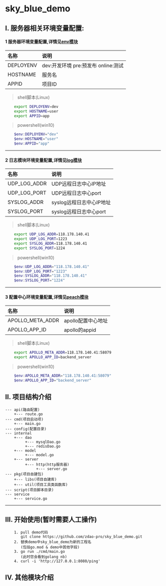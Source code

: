 # sky_blue_demo


## I. 服务器相关环境变量配置:

#### 1 服务器环境变量配置,详情见[env模块](https://github.com/zdao-pro/sky_blue/blob/main/pkg/env/README.md)

| 名称 | 说明 |
|:------|:------|
| DEPLOYENV | dev:开发环境 pre:预发布 online:测试 |
| HOSTNAME | 服务名 |
| APPID | 项目ID |

> shell脚本(Linux)
```bash
	export DEPLOYENV=dev
	export HOSTNAME=user
	export APPID=app
```

> powershell(win10)
```powershell
    $env:DEPLOYENV="dev"
	$env:HOSTNAME="user"
	$env:APPID="app"
```
---
#### 2 日志模块环境变量配置,详情见[log模块](https://github.com/zdao-pro/sky_blue/blob/main/pkg/log/README.md)

| 名称 | 说明 |
|:------|:------|
| UDP_LOG_ADDR | UDP远程日志中心IP地址 |
| UDP_LOG_PORT | UDP远程日志中心port |
| SYSLOG_ADDR | syslog远程日志中心IP地址 |
| SYSLOG_PORT | syslog远程日志中心port |

> shell脚本(Linux)
```bash
    export UDP_LOG_ADDR=118.178.140.41
    export UDP_LOG_PORT=1223
    export SYSLOG_ADDR=118.178.140.41
    export SYSLOG_PORT=1224
```

> powershell(win10)
```powershell
    $env:UDP_LOG_ADDR="118.178.140.41"
    $env:UDP_LOG_PORT="1223"
    $env:SYSLOG_ADDR="118.178.140.41"
    $env:SYSLOG_PORT="1224"
```

---
#### 3 配置中心环境变量配置,详情见[peach模块](https://github.com/zdao-pro/sky_blue/blob/main/pkg/peach/README.md)
| 名称 | 说明 |
|:------|:------|
| APOLLO_META_ADDR | apollo配置中心地址 |
| APOLLO_APP_ID | apollo的appid |

> shell脚本(Linux)
```bash
    export APOLLO_META_ADDR=118.178.140.41:58079
    export APOLLO_APP_ID=backend_server
```

> powershell(win10)
```powershell
    $env:APOLLO_META_ADDR="118.178.140.41:58079"
    $env:APOLLO_APP_ID="backend_server"
```

## II. 项目结构介绍
```
--- api(路由配置)
    +--- route.go
--- cmd(项目启动项)
    +--- main.go
--- config(配置目录)
--- internal
    +--- dao
         +--- mysqlDao.go
         +--- redisDao.go
    +--- model
         +--- model.go
    +--- server
         +--- http(http服务器)
              +--- server.go
--- pkg(项目自建包)
    +--- libs(项目自建库)
    +--- util(项目工具类函数库)
--- script(项目脚本目录)
--- service
    +--- service.go
```

---
## III. 开始使用(暂时需要人工操作)
```
    1. pull demo代码
       git clone https://github.com/zdao-pro/sky_blue_demo.git
    2. 替换demo中sky_blue_demo为新的工程名
       (包括go.mod & demo中其他字段)
    3. go run ./cmd/main.go
       (此时您会看到golang nb)
    4. curl -i 'http://127.0.0.1:8080/ping'
```

## IV. 其他模块介绍